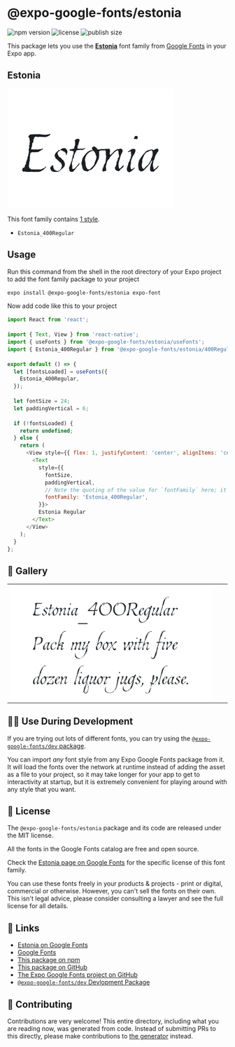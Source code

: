 # @expo-google-fonts/estonia

![npm version](https://flat.badgen.net/npm/v/@expo-google-fonts/estonia)
![license](https://flat.badgen.net/github/license/expo/google-fonts)
![publish size](https://flat.badgen.net/packagephobia/install/@expo-google-fonts/estonia)

This package lets you use the [**Estonia**](https://fonts.google.com/specimen/Estonia) font family from [Google Fonts](https://fonts.google.com/) in your Expo app.

## Estonia

![Estonia](./font-family.png)

This font family contains [1 style](#-gallery).

- `Estonia_400Regular`

## Usage

Run this command from the shell in the root directory of your Expo project to add the font family package to your project
```sh
expo install @expo-google-fonts/estonia expo-font
```

Now add code like this to your project
```js
import React from 'react';

import { Text, View } from 'react-native';
import { useFonts } from '@expo-google-fonts/estonia/useFonts';
import { Estonia_400Regular } from '@expo-google-fonts/estonia/400Regular';

export default () => {
  let [fontsLoaded] = useFonts({
    Estonia_400Regular,
  });

  let fontSize = 24;
  let paddingVertical = 6;

  if (!fontsLoaded) {
    return undefined;
  } else {
    return (
      <View style={{ flex: 1, justifyContent: 'center', alignItems: 'center' }}>
        <Text
          style={{
            fontSize,
            paddingVertical,
            // Note the quoting of the value for `fontFamily` here; it expects a string!
            fontFamily: 'Estonia_400Regular',
          }}>
          Estonia Regular
        </Text>
      </View>
    );
  }
};

```

## 🔡 Gallery


||||
|-|-|-|
|![Estonia_400Regular](./Estonia_400Regular.ttf.png)||||


## 👩‍💻 Use During Development

If you are trying out lots of different fonts, you can try using the [`@expo-google-fonts/dev` package](https://github.com/expo/google-fonts/tree/master/font-packages/dev#readme).

You can import *any* font style from any Expo Google Fonts package from it. It will load the fonts
over the network at runtime instead of adding the asset as a file to your project, so it may take longer
for your app to get to interactivity at startup, but it is extremely convenient
for playing around with any style that you want.

## 📖 License

The `@expo-google-fonts/estonia` package and its code are released under the MIT license.

All the fonts in the Google Fonts catalog are free and open source.

Check the [Estonia page on Google Fonts](https://fonts.google.com/specimen/Estonia) for the specific license of this font family.

You can use these fonts freely in your products & projects - print or digital, commercial or otherwise. However, you can't sell the fonts on their own. This isn't legal advice, please consider consulting a lawyer and see the full license for all details.

## 🔗 Links

- [Estonia on Google Fonts](https://fonts.google.com/specimen/Estonia)
- [Google Fonts](https://fonts.google.com/)
- [This package on npm](https://www.npmjs.com/package/@expo-google-fonts/estonia)
- [This package on GitHub](https://github.com/expo/google-fonts/tree/master/font-packages/estonia)
- [The Expo Google Fonts project on GitHub](https://github.com/expo/google-fonts)
- [`@expo-google-fonts/dev` Devlopment Package](https://github.com/expo/google-fonts/tree/master/font-packages/dev)

## 🤝 Contributing

Contributions are very welcome! This entire directory, including what you are reading now, was generated from code. Instead of submitting PRs to this directly, please make contributions to [the generator](https://github.com/expo/google-fonts/tree/master/packages/generator) instead.
